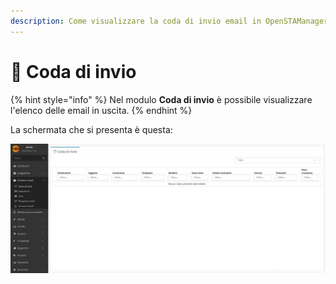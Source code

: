 ```yaml
---
description: Come visualizzare la coda di invio email in OpenSTAManager
---
```


# 🔄 Coda di invio

{% hint style="info" %}
Nel modulo **Coda di invio** è possibile visualizzare l'elenco delle email in uscita.
{% endhint %}

La schermata che si presenta è questa:

![](<../../.gitbook/assets/image (54) (1) (1) (1) (1) (1) (1).png>)
